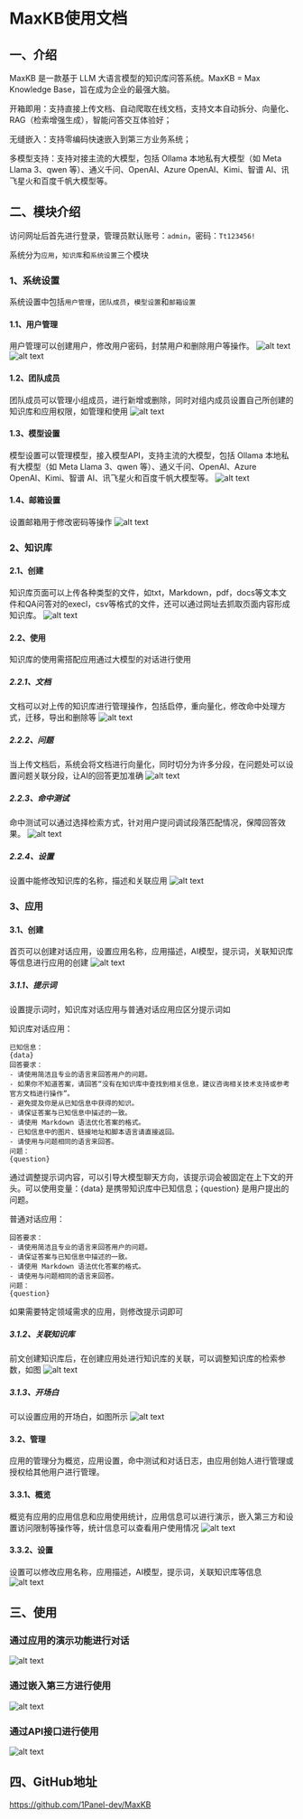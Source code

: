 # MaxKB使用文档
## 一、介绍
MaxKB 是一款基于 LLM 大语言模型的知识库问答系统。MaxKB = Max Knowledge Base，旨在成为企业的最强大脑。

开箱即用：支持直接上传文档、自动爬取在线文档，支持文本自动拆分、向量化、RAG（检索增强生成），智能问答交互体验好；

无缝嵌入：支持零编码快速嵌入到第三方业务系统；

多模型支持：支持对接主流的大模型，包括 Ollama 本地私有大模型（如 Meta Llama 3、qwen 等）、通义千问、OpenAI、Azure OpenAI、Kimi、智谱 AI、讯飞星火和百度千帆大模型等。

## 二、模块介绍
访问网址后首先进行登录，管理员默认账号：`admin`，密码：`Tt123456!`

系统分为`应用`，`知识库`和`系统设置`三个模块

### 1、系统设置
系统设置中包括`用户管理`，`团队成员`，`模型设置`和`邮箱设置`

#### 1.1、用户管理
用户管理可以创建用户，修改用户密码，封禁用户和删除用户等操作。
![alt text](image/image.png)
![alt text](image/image-1.png)

#### 1.2、团队成员
团队成员可以管理小组成员，进行新增或删除，同时对组内成员设置自己所创建的知识库和应用权限，如管理和使用
![alt text](image/image-2.png)

#### 1.3、模型设置
模型设置可以管理模型，接入模型API，支持主流的大模型，包括 Ollama 本地私有大模型（如 Meta Llama 3、qwen 等）、通义千问、OpenAI、Azure OpenAI、Kimi、智谱 AI、讯飞星火和百度千帆大模型等。
![alt text](image/image-3.png)

#### 1.4、邮箱设置
设置邮箱用于修改密码等操作
![alt text](image/image-4.png)

### 2、知识库
#### 2.1、创建
知识库页面可以上传各种类型的文件，如txt，Markdown，pdf，docs等文本文件和QA问答对的execl，csv等格式的文件，还可以通过网址去抓取页面内容形成知识库。
![alt text](image/image-5.png)

#### 2.2、使用
知识库的使用需搭配应用通过大模型的对话进行使用
##### 2.2.1、文档
文档可以对上传的知识库进行管理操作，包括启停，重向量化，修改命中处理方式，迁移，导出和删除等
![alt text](image/image-6.png)
##### 2.2.2、问题
当上传文档后，系统会将文档进行向量化，同时切分为许多分段，在问题处可以设置问题关联分段，让AI的回答更加准确
![alt text](image/image-7.png)
##### 2.2.3、命中测试
命中测试可以通过选择检索方式，针对用户提问调试段落匹配情况，保障回答效果。
![alt text](image/image-8.png)
##### 2.2.4、设置
设置中能修改知识库的名称，描述和关联应用
![alt text](image/image-9.png)

### 3、应用
#### 3.1、创建
首页可以创建对话应用，设置应用名称，应用描述，AI模型，提示词，关联知识库等信息进行应用的创建
![alt text](image/image-10.png)

##### 3.1.1、提示词
设置提示词时，知识库对话应用与普通对话应用应区分提示词如

知识库对话应用：
```
已知信息：
{data}
回答要求：
- 请使用简洁且专业的语言来回答用户的问题。
- 如果你不知道答案，请回答“没有在知识库中查找到相关信息，建议咨询相关技术支持或参考官方文档进行操作”。
- 避免提及你是从已知信息中获得的知识。
- 请保证答案与已知信息中描述的一致。
- 请使用 Markdown 语法优化答案的格式。
- 已知信息中的图片、链接地址和脚本语言请直接返回。
- 请使用与问题相同的语言来回答。
问题：
{question}
```
通过调整提示词内容，可以引导大模型聊天方向，该提示词会被固定在上下文的开头。可以使用变量：{data} 是携带知识库中已知信息；{question} 是用户提出的问题。

普通对话应用：
```
回答要求：
- 请使用简洁且专业的语言来回答用户的问题。
- 请保证答案与已知信息中描述的一致。
- 请使用 Markdown 语法优化答案的格式。
- 请使用与问题相同的语言来回答。
问题：
{question}
```
如果需要特定领域需求的应用，则修改提示词即可

##### 3.1.2、关联知识库
前文创建知识库后，在创建应用处进行知识库的关联，可以调整知识库的检索参数，如图
![alt text](image/image-11.png)

##### 3.1.3、开场白
可以设置应用的开场白，如图所示
![alt text](image/image-12.png)

#### 3.2、管理
应用的管理分为概览，应用设置，命中测试和对话日志，由应用创始人进行管理或授权给其他用户进行管理。

#### 3.3.1、概览
概览有应用的应用信息和应用使用统计，应用信息可以进行演示，嵌入第三方和设置访问限制等操作等，统计信息可以查看用户使用情况
![alt text](image/image-13.png)

#### 3.3.2、设置
设置可以修改应用名称，应用描述，AI模型，提示词，关联知识库等信息
![alt text](image/image-17.png)

## 三、使用
### 通过应用的演示功能进行对话
![alt text](image/image-14.png)

### 通过嵌入第三方进行使用
![alt text](image/image-15.png)

### 通过API接口进行使用
![alt text](image/image-16.png)

## 四、GitHub地址
https://github.com/1Panel-dev/MaxKB